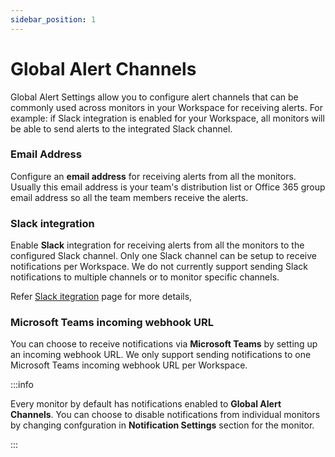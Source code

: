 ```yaml
---
sidebar_position: 1
---
```


# Global Alert Channels

Global Alert Settings allow you to configure alert channels that can be commonly used across monitors in your Workspace for receiving alerts. For example: if Slack integration is enabled for your Workspace, all monitors will be able to send alerts to the integrated Slack channel.

### Email Address

Configure an **email address** for receiving alerts from all the monitors. Usually this email address is your team's distribution list or Office 365 group email address so all the team members receive the alerts.

### Slack integration

Enable **Slack** integration for receiving alerts from all the monitors to the configured Slack channel. Only one Slack channel can be setup to receive notifications per Workspace. We do not currently support sending Slack notifications to multiple channels or to monitor specific channels.

Refer [Slack itegration](/docs/integrations/enable-slack-integration) page for more details,

### Microsoft Teams incoming webhook URL

You can choose to receive notifications via **Microsoft Teams** by setting up an incoming webhook URL. We only support sending notifications to one Microsoft Teams incoming webhook URL per Workspace.

:::info

Every monitor by default has notifications enabled to **Global Alert Channels**. You can choose to disable notifications from individual monitors by changing confguration in **Notification Settings** section for the monitor.

:::